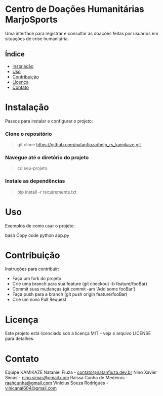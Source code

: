 # Centro de Doações Humanitárias MarjoSports

Uma interface para registrar e consultar as doações feitas por usuários em situações de crise humanitária. 

## Índice

- [Instalação](#instalação)
- [Uso](#uso)
- [Contribuição](#contribuição)
- [Licença](#licença)
- [Contato](#contato)    

# Instalação

Passos para instalar e configurar o projeto:

### Clone o repositório
> git clone https://github.com/natanfiuza/help_rs_kamikaze.git

### Navegue até o diretório do projeto
> cd seu-projeto

### Instale as dependências
> pip install -r requirements.txt

# Uso
Exemplos de como usar o projeto:

bash
Copy code
python app.py

# Contribuição
Instruções para contribuir:

* Faça um fork do projeto
* Crie uma branch para sua feature (git checkout -b feature/fooBar)
* Commit suas mudanças (git commit -am 'Add some fooBar')
* Faça push para a branch (git push origin feature/fooBar)
* Crie um novo Pull Request

# Licença
Este projeto está licenciado sob a licença MIT - veja o arquivo LICENSE para detalhes.

# Contato
Equipe KAMIKAZE
Nataniel Fiuza - contato@natanfiuza.dev.br
Nino Xavier Simas - nino.simas@gmail.com
Raíssa Cunha de Medeiros - raahcunha@gmail.com
Vinícius Souza Rodrigues - vinicanal604@gmail.com 
